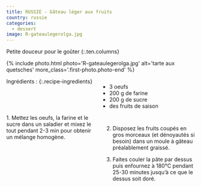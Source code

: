 ```yaml
---
title: RUSSIE - Gâteau léger aux fruits
country: russie
categories:
  - dessert
image: R-gateaulegerolga.jpg
---
```


Petite douceur pour le goûter
{:.ten.columns}
<!--fin extrait-->

{% include photo.html photo='R-gateaulegerolga.jpg' alt='tarte aux quetsches' more_class='.first-photo.photo-end' %}

<div class="four columns" markdown="1">
Ingrédients :
{:.recipe-ingredients}

- 3 oeufs
- 200 g de farine
- 200 g de sucre
- des fruits de saison
</div>

<div class="ten columns" markdown="1">
1. Mettez les oeufs, la farine et le sucre dans un saladier et mixez le tout pendant
2-3 min pour obtenir un mélange homogène.

2. Disposez les fruits coupés en gros morceaux (et dénoyautés si besoin) dans un moule à gâteau préalablement graissé.

3. Faites couler la pâte par dessus puis enfournez à 180°C pendant 25-30 minutes jusqu’à ce que le dessus soit doré.
</div>
